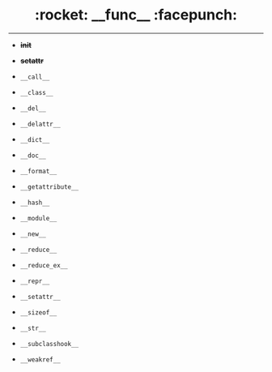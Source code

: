 <h1 align = "center">:rocket: __func__ :facepunch:</h1>

---
- ~~__init__~~
- ~~__setattr__~~

- `__call__`
- `__class__`
- `__del__`
- `__delattr__`
- `__dict__`
- `__doc__`
- `__format__`
- `__getattribute__`
- `__hash__`
- `__module__`
- `__new__`
- `__reduce__`
- `__reduce_ex__`
- `__repr__`
- `__setattr__`
- `__sizeof__`
- `__str__`
- `__subclasshook__`
- `__weakref__`
